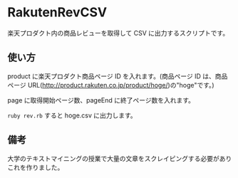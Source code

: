 # RakutenRevCSV
楽天プロダクト内の商品レビューを取得して CSV に出力するスクリプトです。

## 使い方
product に楽天プロダクト商品ページ ID を入れます。(商品ページ ID は、商品ページ URL(http://product.rakuten.co.jp/product/hoge/)の"hoge"です。)

page に取得開始ページ数、pageEnd に終了ページ数を入れます。

`ruby rev.rb` すると hoge.csv に出力します。

## 備考
大学のテキストマイニングの授業で大量の文章をスクレイピングする必要がありこれを作りました。
